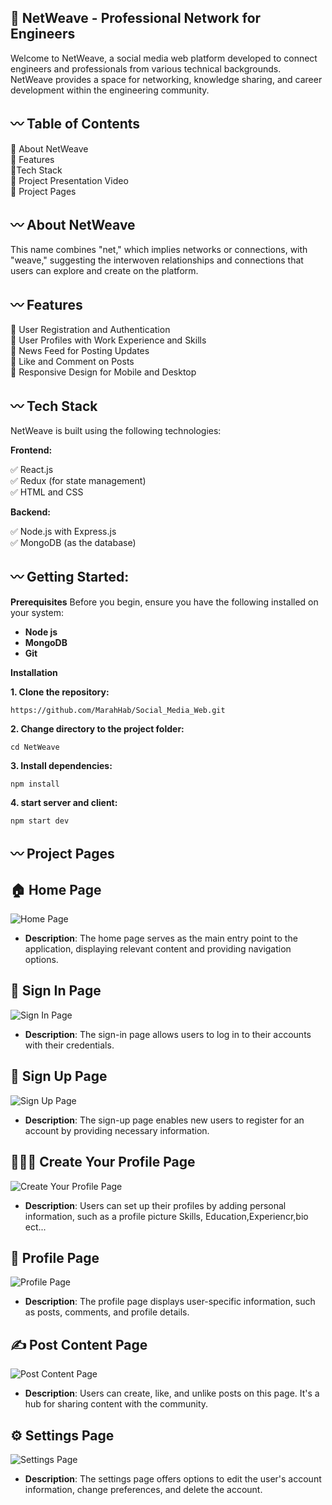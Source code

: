## 🚩 NetWeave - Professional Network for Engineers
Welcome to NetWeave, a social media web platform developed to connect engineers and professionals from various technical backgrounds. NetWeave provides a space for networking, knowledge sharing, and career development within the engineering community. 

## 〰️ Table of Contents
🔸 About NetWeave \
🔸 Features \
🔸Tech Stack \
🔸 Project Presentation Video\
🔸 Project Pages


## 〰️ About NetWeave
This name combines "net," which implies networks or connections, with "weave," suggesting the interwoven relationships and connections that users can explore and create on the platform.

## 〰️ Features
🔹 User Registration and Authentication\
🔹 User Profiles with Work Experience and Skills \
🔹 News Feed for Posting Updates\
🔹 Like and Comment on Posts\
🔹 Responsive Design for Mobile and Desktop

## 〰️ Tech Stack

NetWeave is built using the following technologies:

 **Frontend:**

✅ React.js \
✅ Redux (for state management) \
✅ HTML and CSS 

**Backend:**

✅ Node.js with Express.js \
✅ MongoDB (as the database)

## 〰️ Getting Started:

**Prerequisites**
Before you begin, ensure you have the following installed on your system:
- **Node js**
- **MongoDB**
- **Git**

**Installation**

**1. Clone the repository:**
   ```
   https://github.com/MarahHab/Social_Media_Web.git
   ```

**2. Change directory to the project folder:**
```
cd NetWeave
```

**3. Install dependencies:**

```
npm install
```
**4. start server and client:**

```
npm start dev
```



## 〰️ Project Pages

##  🏠 Home Page
![Home Page](/screenshots/Home.jpg)
- **Description**: The home page serves as the main entry point to the application, displaying relevant content and providing navigation options.

## 🔐 Sign In Page
![Sign In Page](screenshots/Login.jpg)
- **Description**: The sign-in page allows users to log in to their accounts with their credentials.

## 📝 Sign Up Page
![Sign Up Page](screenshots/Signup.jpg)
- **Description**: The sign-up page enables new users to register for an account by providing necessary information.

## 🧑‍🤝‍🧑 Create Your Profile Page
![Create Your Profile Page](screenshots/CreateProfile.jpg)
- **Description**: Users can set up their profiles by adding personal information, such as a profile picture Skills, Education,Experiencr,bio ect...

## 👤 Profile Page
![Profile Page](screenshots/profile.jpg)
- **Description**: The profile page displays user-specific information, such as posts, comments, and profile details.

## ✍ Post Content Page
![Post Content Page](screenshots/posts.jpg)
- **Description**: Users can create, like, and unlike posts on this page. It's a hub for sharing content with the community.

## ⚙ Settings Page
![Settings Page](screenshots/settings.jpg)
- **Description**: The settings page offers options to edit the user's account information, change preferences, and delete the account.
